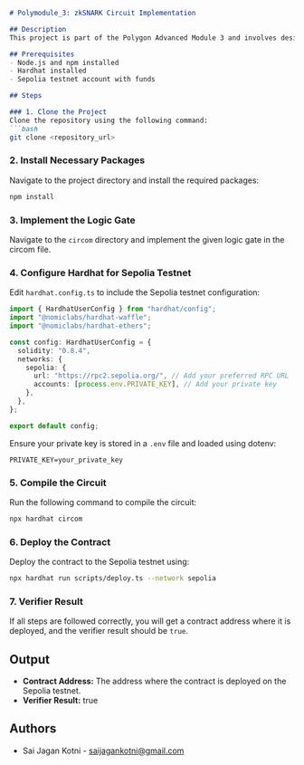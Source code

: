 ```markdown
# Polymodule_3: zkSNARK Circuit Implementation

## Description
This project is part of the Polygon Advanced Module 3 and involves designing and deploying a zkSNARK circuit using the circom programming language. The circuit implements specific logical operations, and a verifier is deployed on-chain to verify the proofs generated by the circuit. The project is deployed on the Sepolia testnet.

## Prerequisites
- Node.js and npm installed
- Hardhat installed
- Sepolia testnet account with funds

## Steps

### 1. Clone the Project
Clone the repository using the following command:
```bash
git clone <repository_url>
```

### 2. Install Necessary Packages
Navigate to the project directory and install the required packages:
```bash
npm install
```

### 3. Implement the Logic Gate
Navigate to the `circom` directory and implement the given logic gate in the circom file.

### 4. Configure Hardhat for Sepolia Testnet
Edit `hardhat.config.ts` to include the Sepolia testnet configuration:

```typescript
import { HardhatUserConfig } from "hardhat/config";
import "@nomiclabs/hardhat-waffle";
import "@nomiclabs/hardhat-ethers";

const config: HardhatUserConfig = {
  solidity: "0.8.4",
  networks: {
    sepolia: {
      url: "https://rpc2.sepolia.org/", // Add your preferred RPC URL
      accounts: [process.env.PRIVATE_KEY], // Add your private key
    },
  },
};

export default config;
```

Ensure your private key is stored in a `.env` file and loaded using dotenv:

```plaintext
PRIVATE_KEY=your_private_key
```

### 5. Compile the Circuit
Run the following command to compile the circuit:
```bash
npx hardhat circom
```

### 6. Deploy the Contract
Deploy the contract to the Sepolia testnet using:
```bash
npx hardhat run scripts/deploy.ts --network sepolia
```

### 7. Verifier Result
If all steps are followed correctly, you will get a contract address where it is deployed, and the verifier result should be `true`.

## Output
- **Contract Address:** The address where the contract is deployed on the Sepolia testnet.
- **Verifier Result:** true

## Authors
- Sai Jagan Kotni - [saijagankotni@gmail.com](mailto:saijagankotni@gmail.com)
```
